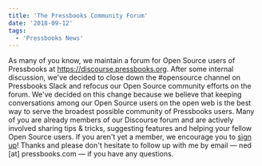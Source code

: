 ```yaml
---
title: 'The Pressbooks Community Forum'
date: '2018-09-12'
tags:
  - 'Pressbooks News'
---
```


As many of you know, we maintain a forum for Open Source users of Pressbooks at
https://discourse.pressbooks.org. After some internal discussion, we've decided to close
down the #opensource channel on Pressbooks Slack and refocus our Open Source community
efforts on the forum. We've decided on this change because we believe that keeping
conversations among our Open Source users on the open web is the best way to serve the
broadest possible community of Pressbooks users. Many of you are already members of our
Discourse forum and are actively involved sharing tips & tricks, suggesting features and
helping your fellow Open Source users. If you aren't yet a member, we encourage you to
[sign up](https://discourse.pressbooks.org/signup)! Thanks and please don't hesitate to
follow up with me by email — ned [at] pressbooks.com — if you have any questions.

